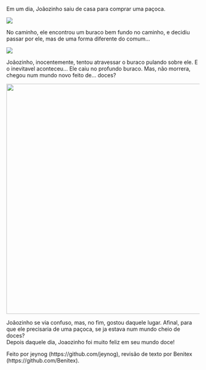 <html lang="pt-br">
  <head>
    <title>A historia de Joãozinho</title>
    <meta charset="utf-8">
  </head>
  <body>
    <p>Em um dia, Joãozinho saiu de casa para comprar uma paçoca.</p>
    <img src="https://images.vexels.com/media/users/3/189812/isolated/preview/70e01ffcf176c226d904b4110aa4efb2-vetor-de-stickman-levantado-com-uma-mao.png">
    <p>No caminho, ele encontrou um buraco bem fundo no caminho, e decidiu passar por ele, mas de uma forma diferente do comum...</p>
    <img src="https://cinemanafloresta.com.br/wp-content/uploads/2018/08/Buraco-gigante-aparece-na-Sib%C3%A9ria.jpg">
    <p>Joãozinho, inocentemente, tentou atravessar o buraco pulando sobre ele. E o inevitavel aconteceu... Ele caiu no profundo buraco. Mas, não morrera, chegou num mundo novo feito de... doces?</p>
    <img src="https://miro.medium.com/max/3840/1*-NFCcZFY9Pn1nchHlR7Bcw.png" width="600" height="600">
    <p>Joãozinho se via confuso, mas, no fim, gostou daquele lugar. Afinal, para que ele precisaria de uma paçoca, se ja estava num mundo cheio de doces?<br>Depois daquele dia, Joaozinho foi muito feliz em seu mundo doce!</p>
    <p>Feito por jeynog (https://github.com/jeynog), revisão de texto por Benitex (https://github.com/Benitex).</p>
  </body>
</html> 
